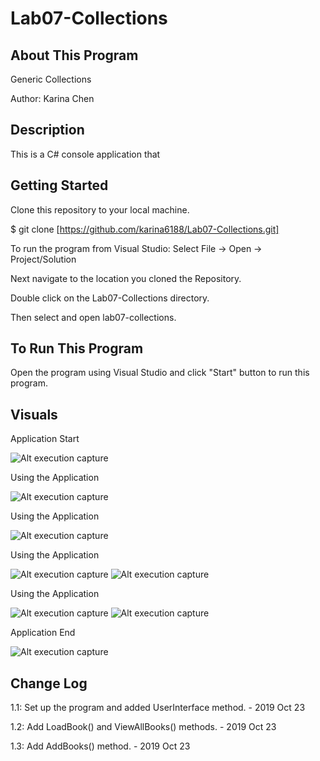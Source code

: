 # Lab07-Collections

## About This Program
Generic Collections

Author: Karina Chen

## Description
This is a C# console application that 

## Getting Started
Clone this repository to your local machine.

$ git clone [https://github.com/karina6188/Lab07-Collections.git]

To run the program from Visual Studio:
Select File -> Open -> Project/Solution

Next navigate to the location you cloned the Repository.

Double click on the Lab07-Collections directory.

Then select and open lab07-collections.

## To Run This Program
Open the program using Visual Studio and click "Start" button to run this program.

## Visuals

Application Start

![Alt execution capture](/)

Using the Application

![Alt execution capture](/)

Using the Application

![Alt execution capture](/)

Using the Application

![Alt execution capture](/)
![Alt execution capture](/)

Using the Application

![Alt execution capture](/)
![Alt execution capture](/)

Application End

![Alt execution capture](/)

## Change Log

1.1: Set up the program and added UserInterface method. - 2019 Oct 23

1.2: Add LoadBook() and ViewAllBooks() methods. - 2019 Oct 23

1.3: Add AddBooks() method. - 2019 Oct 23